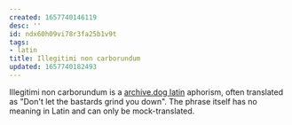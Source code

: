 ```yaml
---
created: 1657740146119
desc: ''
id: ndx60h09vi78r3fa25b1v9t
tags:
- latin
title: Illegitimi non carborundum
updated: 1657740182493
---
```

   
Illegitimi non carborundum is a [archive.dog latin](/not_created.md) aphorism, often translated as "Don't let the bastards grind you down". The phrase itself has no meaning in Latin and can only be mock-translated.
